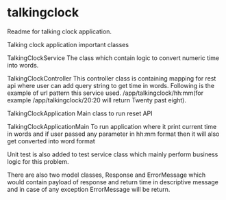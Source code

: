 # talkingclock

Readme for talking clock application.

Talking clock application important classes

TalkingClockService
The  class which contain logic to convert numeric time into words.

TalkingClockController
This controller class is containing mapping for rest api where user can add query string to get time in words.
Following is the example of url pattern this service used.
/app/talkingclock/hh:mm(for example /app/talkingclock/20:20 will return Twenty past eight).

TalkingClockApplication
Main class to run reset API

TalkingClockApplicationMain
To run application where it print current time in words and if user passed any parameter in hh:mm format
then it will also get converted into word format

Unit test is also added to test service class which mainly perform business logic for this problem.

There are also two model classes, Response and ErrorMessage which would contain payload of response and
return time in descriptive message and in case of any exception ErrorMessage will be return.


